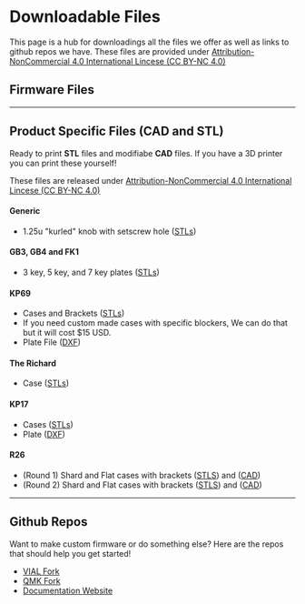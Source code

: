 # Downloadable Files

This page is a hub for downloadings all the files we offer as well as links to github repos we have. These files are provided under [Attribution-NonCommercial 4.0 International Lincese (CC BY-NC 4.0)](https://creativecommons.org/licenses/by-nc/4.0/)


## Firmware Files

<template>
<br>
    <strong style="background-color: yellow; color: black;">If you are looking for pre-compiled firmware files,</strong> They are located in the <strong><a style="text-decoration: underline;" href="/DownloadsAndFiles/firmware-download-and-update-guide.html">Firmware Downloads and Update Guides<svg xmlns="http://www.w3.org/2000/svg" aria-hidden="true" focusable="false" x="0px" y="0px" viewBox="0 0 100 100" width="15" height="15" class="icon outbound"><path fill="currentColor" d="M18.8,85.1h56l0,0c2.2,0,4-1.8,4-4v-32h-8v28h-48v-48h28v-8h-32l0,0c-2.2,0-4,1.8-4,4v56C14.8,83.3,16.6,85.1,18.8,85.1z"></path> <polygon fill="currentColor" points="45.7,48.7 51.3,54.3 77.2,28.5 77.2,37.2 85.2,37.2 85.2,14.9 62.8,14.9 62.8,22.9 71.5,22.9"></polygon></svg> <span class="sr-only">(opens new window)</span></span></a></strong>
</template>


---------------------

## Product Specific Files (CAD and STL)

Ready to print **STL** files and modifiabe **CAD** files. If you have a 3D printer you can print these yourself! 

These files are released under [Attribution-NonCommercial 4.0 International Lincese (CC BY-NC 4.0)](https://creativecommons.org/licenses/by-nc/4.0/)

#### Generic
* 1.25u "kurled" knob with setscrew hole ([STLs](https://www.mediafire.com/file/tnvhk3v8h0hcx77/Pikatea_kurled_knobs_STLs.zip/file))

#### GB3, GB4 and FK1
* 3 key, 5 key, and 7 key plates ([STLs](https://www.mediafire.com/file/7tducy6w4nrtfgn/Pikatea_GB3_and_FK1_Plate_STLs.zip/file))

#### KP69
* Cases and Brackets ([STLs](https://www.mediafire.com/file_premium/g3fm99z76qxccje/KP69_Design_STLs.zip/file))
* If you need custom made cases with specific blockers, We can do that but it will cost $15 USD.
* Plate File ([DXF](https://www.mediafire.com/file_premium/wni4vk2p8hm1b66/Pikatea_KP69_FR4_Plate.dxf/file))

#### The Richard
* Case ([STLs](https://www.mediafire.com/file_premium/b2qlj2t8hw9ehqj/Richard_STLs.zip/file))

#### KP17
* Cases ([STLs](https://www.mediafire.com/file_premium/81eq000r59r10sy/KP17_STLs.zip/file))
* Plate ([DXF](https://www.mediafire.com/file_premium/sj09n95scw5w9ai/KP17_FR4_Plate.dxf/file))

#### R26
* (Round 1) Shard and Flat cases with brackets ([STLS](https://www.mediafire.com/file/7jjl3shtwmsfsez/Pikatea_R26_R1_STLs.zip/file)) and ([CAD](https://www.mediafire.com/file/2ciq6dtbm1a8ht8/Pikatea_R26_R1_CAD.zip/file))
* (Round 2) Shard and Flat cases with brackets ([STLS](https://www.mediafire.com/file/ia279q4eryqm4rk/Pikatea_R26_r2_STLs.zip/file)) and ([CAD](https://www.mediafire.com/file/3qj036k9stpmshj/Pikatea_R26_R2_CAD.zip/file))

---------------------

## Github Repos
Want to make custom firmware or do something else? Here are the repos that should help you get started!
* [VIAL Fork](https://github.com/PikateaCompany/vial-qmk)
* [QMK Fork](https://github.com/JackPikatea/qmk_firmware)
* [Documentation Website](https://github.com/JackPikatea/pikatea-documentation)


<Footer/>




